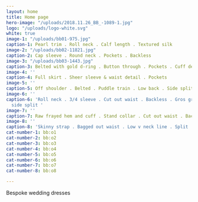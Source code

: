 ```yaml
---
layout: home
title: Home page
hero-image: "/uploads/2018.11.26_BB_-1089-1.jpg"
logo: "/uploads/logo-white.svg"
white: true
image-1: "/uploads/bb01-975.jpg"
caption-1: Pearl trim . Roll neck . Calf length . Textured silk
image-2: "/uploads/bb02-11821.jpg"
caption-2: Cap sleeve . Round neck . Pockets . Backless
image-3: "/uploads/bb03-1443.jpg"
caption-3: Belted with gold d-ring . Button through . Pockets . Cuff detail
image-4: ''
caption-4: Full skirt . Sheer sleeve & waist detail . Pockets
image-5: ''
caption-5: Off shoulder . Belted . Puddle train . Low back . Side split . Heavy crepe
image-6: ''
caption-6: 'Roll neck . 3/4 sleeve . Cut out waist . Backless . Gros grain trim
  side split '
image-7: ''
caption-7: Raw frayed hem and cuff . Stand collar . Cut out waist . Backless
image-8: ''
caption-8: 'Skinny strap . Bagged out waist . Low v neck line . Split '
cat-number-1: bb:o1
cat-number-2: bb:o2
cat-number-3: bb:o3
cat-number-4: bb:o4
cat-number-5: bb:o5
cat-number-6: bb:o6
cat-number-7: bb:o7
cat-number-8: bb:o8

---
```

Bespoke wedding dresses